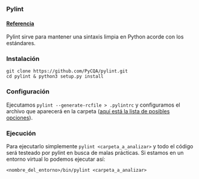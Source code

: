 ### Pylint 

#### [Referencia](https://pylint.readthedocs.io/en/latest/)

Pylint sirve para mantener una sintaxis limpia en Python acorde con los estándares.

### Instalación
```
git clone https://github.com/PyCQA/pylint.git
cd pylint & python3 setup.py install
```

### Configuración
Ejecutamos `pylint --generate-rcfile > .pylintrc` y configuramos el archivo que aparecerá en la carpeta ([aquí está la lista de posibles opciones](https://pylint.readthedocs.io/en/latest/technical_reference/features.html)).

### Ejecución
Para ejecutarlo simplemente `pylint <carpeta_a_analizar>` y todo el código será testeado por pylint en busca de malas prácticas. Si estamos en un entorno virtual lo podemos ejecutar así: 
```
<nombre_del_entorno>/bin/pylint <carpeta_a_analizar>
```


